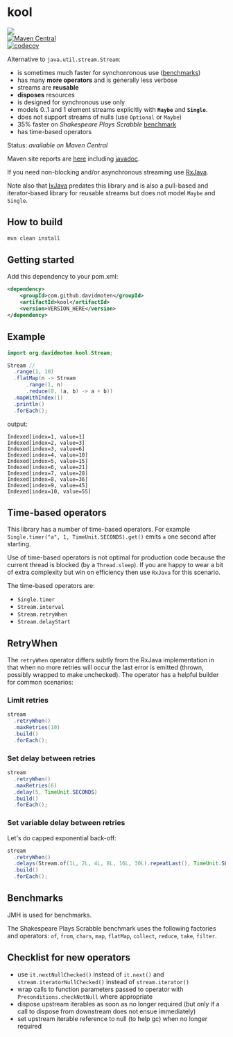 # kool
<a href="https://travis-ci.org/davidmoten/kool"><img src="https://travis-ci.org/davidmoten/kool.svg"/></a><br/>
[![Maven Central](https://maven-badges.herokuapp.com/maven-central/com.github.davidmoten/kool/badge.svg?style=flat)](https://maven-badges.herokuapp.com/maven-central/com.github.davidmoten/kool)<br/>
[![codecov](https://codecov.io/gh/davidmoten/kool/branch/master/graph/badge.svg)](https://codecov.io/gh/davidmoten/kool)


Alternative to `java.util.stream.Stream`:

* is sometimes much faster for synchonronous use ([benchmarks](benchmarks.md))
* has many **more operators** and is generally less verbose
* streams are **reusable**
* **disposes** resources
* is designed for synchronous use only
* models 0..1 and 1 element streams explicitly with **`Maybe`** and **`Single`**.
* does not support streams of nulls (use `Optional` or `Maybe`)
* 35% faster on *Shakespeare Plays Scrabble* [benchmark](benchmarks.md)
* has time-based operators

Status: *available on Maven Central* 

Maven site reports are [here](https://davidmoten.github.io/kool) including [javadoc](https://davidmoten.github.io/kool/apidocs/index.html).

If you need non-blocking and/or asynchronous streaming use [RxJava](https://github.com/ReactiveX/RxJava).

Note also that [IxJava](https://github.com/akarnokd/ixjava) predates this library and is also a pull-based and iterator-based library for reusable streams but does not model `Maybe` and `Single`.

## How to build
```bash
mvn clean install
```

## Getting started
Add this dependency to your pom.xml:

```xml
<dependency>
    <groupId>com.github.davidmoten</groupId>
    <artifactId>kool</artifactId>
    <version>VERSION_HERE</version>
</dependency>
```
## Example
```java
import org.davidmoten.kool.Stream;

Stream //
  .range(1, 10)
  .flatMap(n -> Stream
      .range(1, n)
      .reduce(0, (a, b) -> a + b))
  .mapWithIndex(1)
  .println()
  .forEach();
```

output:
```
Indexed[index=1, value=1]
Indexed[index=2, value=3]
Indexed[index=3, value=6]
Indexed[index=4, value=10]
Indexed[index=5, value=15]
Indexed[index=6, value=21]
Indexed[index=7, value=28]
Indexed[index=8, value=36]
Indexed[index=9, value=45]
Indexed[index=10, value=55]
```

## Time-based operators
This library has a number of time-based operators. For example `Single.timer("a", 1, TimeUnit.SECONDS).get()` emits `a` one second after starting. 

Use of time-based operators is not optimal for production code because the current thread is blocked (by a `Thread.sleep`). If you are happy to wear a bit of extra complexity but win on efficiency then use `RxJava` for this scenario.

The time-based operators are:
* `Single.timer`
* `Stream.interval`
* `Stream.retryWhen`
* `Stream.delayStart`

## RetryWhen
The `retryWhen` operator differs subtly from the RxJava implementation in that when no more retries will occur the last error is emitted (thrown, possibly wrapped to make unchecked). The operator has a helpful builder for common scenarios:

### Limit retries
```java
stream
  .retryWhen()
  .maxRetries(10)
  .build()
  .forEach();
```
### Set delay between retries
```java
stream
  .retryWhen()
  .maxRetries(6)
  .delay(5, TimeUnit.SECONDS)
  .build()
  .forEach();
```

### Set variable delay between retries
Let's do capped exponential back-off:
```java
stream
  .retryWhen()
  .delays(Stream.of(1L, 2L, 4L, 8L, 16L, 30L).repeatLast(), TimeUnit.SECONDS)
  .build()
  .forEach();
```

## Benchmarks
JMH is used for benchmarks. 

The Shakespeare Plays Scrabble benchmark uses the following factories and operators: `of`, `from`, `chars`, `map`, `flatMap`, `collect`, `reduce`, `take`, `filter`.

## Checklist for new operators
* use `it.nextNullChecked()` instead of `it.next()` and `stream.iteratorNullChecked()` instead of `stream.iterator()`
* wrap calls to function parameters passed to operator with `Preconditions.checkNotNull` where appropriate
* dispose upstream iterables as soon as no longer required (but only if a call to dispose from downstream does not ensue immediately)
* set upstream iterable reference to null (to help gc) when no longer required

